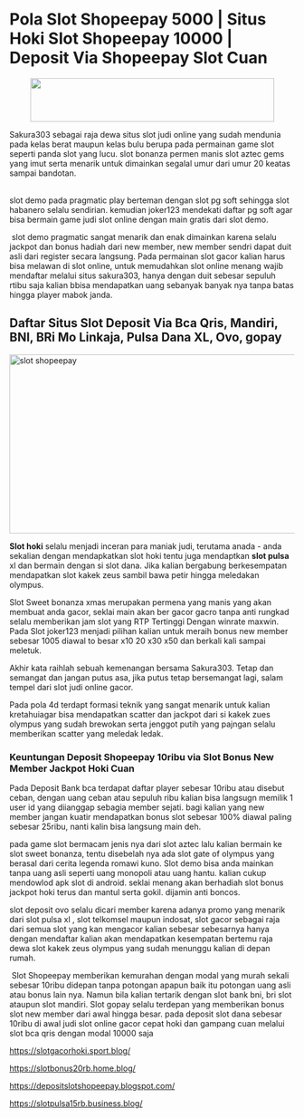<h1>Pola Slot Shopeepay 5000 | Situs Hoki Slot Shopeepay 10000 | Deposit Via Shopeepay Slot Cuan&nbsp;</h1>
<p><a title="slot shopeepay" href="https://rebrand.ly/slotshopeepay10000"><strong><img style="display: block; margin-left: auto; margin-right: auto;" src="https://i.postimg.cc/GtYWZWmL/daftar-sakura303.gif" width="431" height="77" /></strong></a></p>
<p>Sakura303 sebagai raja dewa situs slot judi online yang sudah mendunia pada kelas berat maupun kelas bulu berupa pada permainan game slot seperti panda slot yang lucu. slot bonanza permen manis slot aztec gems yang imut serta menarik untuk dimainkan segalal umur dari umur 20 keatas sampai bandotan.</p>
<p><br />slot demo pada pragmatic play berteman dengan slot pg soft sehingga slot habanero selalu sendirian. kemudian joker123 mendekati daftar pg soft agar bisa bermain game judi slot online dengan main gratis dari slot demo.</p>
<p>&nbsp;slot demo pragmatic sangat menarik dan enak dimainkan karena selalu jackpot dan bonus hadiah dari new member, new member sendri dapat duit asli dari register secara langsung. Pada permainan slot gacor kalian harus bisa melawan di slot online, untuk memudahkan slot online menang wajib mendaftar melalui situs sakura303, hanya dengan duit sebesar sepuluh rtibu saja kalian bbisa mendapatkan uang sebanyak banyak nya tanpa batas hingga player mabok janda.&nbsp;</p>
<h2>Daftar Situs Slot Deposit Via Bca Qris, Mandiri, BNI, BRi Mo Linkaja, Pulsa Dana XL, Ovo, gopay</h2>
<p><img style="display: block; margin-left: auto; margin-right: auto;" src="https://i.postimg.cc/SRqdx3GN/slot-shopeepay1-1.jpg" alt="slot shopeepay" width="562" height="316" /></p>
<p><strong>Slot hoki</strong> selalu menjadi inceran para maniak judi, terutama anada - anda sekalian dengan mendapkatkan slot hoki tentu juga mendaptkan <strong>slot pulsa</strong> xl dan bermain dengan si slot dana. Jika kalian bergabung berkesempatan mendapatkan slot kakek zeus sambil bawa petir hingga meledakan olympus.</p>
<p>Slot Sweet bonanza xmas merupakan permena yang manis yang akan membuat anda gacor, seklai main akan ber gacor gacro tanpa anti rungkad selalu memberikan jam slot yang RTP Tertinggi Dengan winrate maxwin. Pada Slot joker123 menjadi pilihan kalian untuk meraih bonus new member sebesar 1005 diawal to besar x10 20 x30 x50 dan berkali kali sampai meletuk.</p>
<p>Akhir kata raihlah sebuah kemenangan bersama Sakura303. Tetap dan semangat dan jangan putus asa, jika putus tetap bersemangat lagi, salam tempel dari slot judi online gacor.</p>
<p>Pada pola 4d terdapt formasi teknik yang sangat menarik untuk kalian kretahuiagar bisa mendapatkan scatter dan jackpot dari si kakek zues olympus yang sudah brewokan serta jenggot putih yang pajngan selalu memberikan scatter yang meledak ledak.</p>
<h3><strong>Keuntungan Deposit Shopeepay 10ribu via Slot Bonus New Member Jackpot Hoki Cuan</strong></h3>
<p>Pada Deposit Bank bca terdapat daftar player sebesar 10ribu atau disebut ceban, dengan uang ceban atau sepuluh ribu kalian bisa langsugn memilik 1 user id yang diianggap sebagia member sejati. bagi kalian yang new member jangan kuatir mendapatkan bonus slot sebesar 100% diawal paling sebesar 25ribu, nanti kalin bisa langsung main deh.</p>
<p>pada game slot bermacam jenis nya dari slot aztec lalu kalian bermain ke&nbsp; slot sweet bonanza, tentu disebelah nya ada slot gate of olympus yang berasal dari cerita legenda romawi kuno. Slot demo bisa anda mainkan tanpa uang asli seperti uang monopoli atau uang hantu. kalian cukup mendowlod apk slot di android. seklai menang akan berhadiah slot bonus jackpot hoki terus dan mantul serta gokil. dijamin anti boncos.</p>
<p>slot deposit ovo selalu dicari member karena adanya promo yang menarik dari slot pulsa xl , slot telkomsel maupun indosat, slot gacor sebagai raja dari semua slot yang kan mengacor kalian sebesar sebesarnya hanya dengan mendaftar kalian akan mendapatkan kesempatan bertemu raja dewa slot kakek zeus olympus yang sudah menunggu kalian di depan rumah.</p>
<p>&nbsp;Slot Shopeepay memberikan kemurahan dengan modal yang murah sekali sebesar 10ribu didepan tanpa potongan apapun baik itu potongan uang asli atau bonus lain nya. Namun bila kalian tertarik dengan slot bank bni, bri slot ataupun slot mandiri. Slot gopay selalu terdepan yang memberikan bonus slot new member dari awal hingga besar. pada deposit slot dana sebesar 10ribu di awal judi slot online gacor cepat hoki dan gampang cuan melalui slot bca qris dengan modal 10000 saja</p>
<p><a href="https://slotgacorhoki.sport.blog/">https://slotgacorhoki.sport.blog/</a></p>
<p><a href="https://slotbonus20rb.home.blog/">https://slotbonus20rb.home.blog/</a></p>
<p><a href="https://depositslotshopeepay.blogspot.com/">https://depositslotshopeepay.blogspot.com/</a></p>
<p><a href="https://slotpulsa15rb.business.blog/">https://slotpulsa15rb.business.blog/</a></p>
